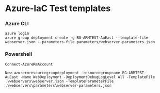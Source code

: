 # Azure-IaC Test templates


### Azure CLI
    azure login
    azure group deployment create -g RG-ARMTEST-AuEast --template-file webserver.json --parameters-file parameters/webserver-parameters.json


### Powershell

    Connect-AzureRmAccount

    New-azurermresourcegroupdeployment -resourcegroupname RG-ARMTEST-AuEast -Name WebDeployment -DeploymentDebugLogLevel All -TemplateFile .\webservers\webserver.json -TemplateParameterFile .\webservers\parameters\webserver-parameters.json

